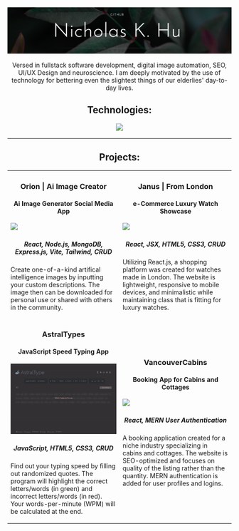 <link rel="stylesheet" type="text/css" href="style.html">
<img src='GitHub Banner.png' alt="banner"></img>
<p align="center">Versed in fullstack software development, digital image automation, SEO, UI/UX Design and neuroscience. I am deeply motivated by the use of technology for bettering even the slightest things of our elderlies' day-to-day lives.</p>

<h2 align="center">Technologies:</h2>
<p align="center">
  <a href="https://skillicons.dev">
    <img src="https://skillicons.dev/icons?i=javascript,typescript,py,java,react,vue,angular,tailwind,mongodb,express,nodejs,postgresql,linux,redux&theme=light" />
  </a>
</p>

---

<h2 align="center">Projects:</h2>

<table>
  <tr>
    <td width="50%">
      <div class="item">
        <h3 align="center">Orion | Ai Image Creator</h3>
        <h4 align="center">Ai Image Generator Social Media App</h4>
        <img src="orion-ai-v3.gif">
        <h5 align="center">React, Node.js, MongoDB, Express.js, Vite, Tailwind, CRUD</h5>
        <p>Create one-of-a-kind artifical intelligence images by inputting your custom descriptions.
          The image then can be downloaded for personal use or shared with others in the community.</p>
      </div>
    </td>
    <td width="50%">
      <div class="item">
        <h3 align="center">Janus | From London</h3>
        <h4 align="center">e-Commerce Luxury Watch Showcase</h4>
        <img src="janus-react-gh.gif">
        <h5 align="center">React, JSX, HTML5, CSS3, CRUD</h5>
        <p>Utilizing React.js, a shopping platform was created for watches made in London. The website is lightweight, responsive to mobile devices, and                       minimalistic while maintaining class that is fitting for luxury watches.  </p>
      </div>
    </td>
  </tr>
  <tr>
    <td width="50%">
      <div class="item">
        <h3 align="center">AstralTypes</h3>
        <h4 align="center">JavaScript Speed Typing App</h4>
        <img src="astral-types-gh-v2.gif">
        <h5 align="center">JavaScript, HTML5, CSS3, CRUD</h5>
        <p>Find out your typing speed by filling out randomized quotes. The program will highlight the correct letters/words (in green) and incorrect letters/words           (in red). Your words-per-minute (WPM) will be calculated at the end.</p>
      </div>
    </td>
    <td width="50%">
      <div class="item">
        <h3 align="center">VancouverCabins</h3>
        <h4 align="center">Booking App for Cabins and Cottages</h4>
        <img src="vancouver-cabins-gh.gif">
        <h5 align="center">React, MERN User Authentication</h5>
        <p>A booking application created for a niche industry specializing in cabins and cottages. The website is SEO-optimized and focuses on quality of the               listing rather than the quantity. MERN authentication is added for user profiles and logins.</p>
      </div>
    </td>
  </tr>
</table>
